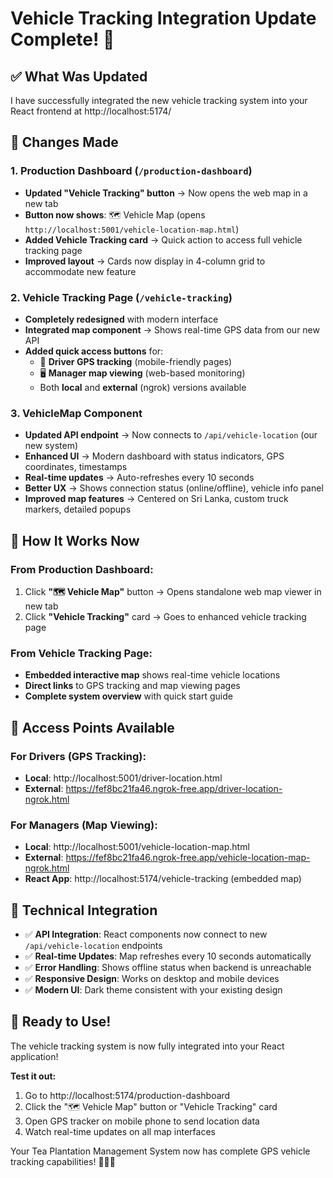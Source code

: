 # Vehicle Tracking Integration Update Complete! 🚀

## ✅ What Was Updated

I have successfully integrated the new vehicle tracking system into your React frontend at http://localhost:5174/

## 🔄 Changes Made

### 1. Production Dashboard (`/production-dashboard`)
- **Updated "Vehicle Tracking" button** → Now opens the web map in a new tab
- **Button now shows**: 🗺️ Vehicle Map (opens `http://localhost:5001/vehicle-location-map.html`)
- **Added Vehicle Tracking card** → Quick action to access full vehicle tracking page
- **Improved layout** → Cards now display in 4-column grid to accommodate new feature

### 2. Vehicle Tracking Page (`/vehicle-tracking`)
- **Completely redesigned** with modern interface
- **Integrated map component** → Shows real-time GPS data from our new API
- **Added quick access buttons** for:
  - 📱 **Driver GPS tracking** (mobile-friendly pages)
  - 🖥️ **Manager map viewing** (web-based monitoring)
  - Both **local** and **external** (ngrok) versions available

### 3. VehicleMap Component
- **Updated API endpoint** → Now connects to `/api/vehicle-location` (our new system)
- **Enhanced UI** → Modern dashboard with status indicators, GPS coordinates, timestamps
- **Real-time updates** → Auto-refreshes every 10 seconds
- **Better UX** → Shows connection status (online/offline), vehicle info panel
- **Improved map features** → Centered on Sri Lanka, custom truck markers, detailed popups

## 🎯 How It Works Now

### From Production Dashboard:
1. Click **"🗺️ Vehicle Map"** button → Opens standalone web map viewer in new tab
2. Click **"Vehicle Tracking"** card → Goes to enhanced vehicle tracking page

### From Vehicle Tracking Page:
- **Embedded interactive map** shows real-time vehicle locations
- **Direct links** to GPS tracking and map viewing pages
- **Complete system overview** with quick start guide

## 📱 Access Points Available

### For Drivers (GPS Tracking):
- **Local**: http://localhost:5001/driver-location.html
- **External**: https://fef8bc21fa46.ngrok-free.app/driver-location-ngrok.html

### For Managers (Map Viewing):
- **Local**: http://localhost:5001/vehicle-location-map.html  
- **External**: https://fef8bc21fa46.ngrok-free.app/vehicle-location-map-ngrok.html
- **React App**: http://localhost:5174/vehicle-tracking (embedded map)

## 🔧 Technical Integration

- ✅ **API Integration**: React components now connect to new `/api/vehicle-location` endpoints
- ✅ **Real-time Updates**: Map refreshes every 10 seconds automatically
- ✅ **Error Handling**: Shows offline status when backend is unreachable
- ✅ **Responsive Design**: Works on desktop and mobile devices
- ✅ **Modern UI**: Dark theme consistent with your existing design

## 🎉 Ready to Use!

The vehicle tracking system is now fully integrated into your React application! 

**Test it out:**
1. Go to http://localhost:5174/production-dashboard
2. Click the "🗺️ Vehicle Map" button or "Vehicle Tracking" card
3. Open GPS tracker on mobile phone to send location data
4. Watch real-time updates on all map interfaces

Your Tea Plantation Management System now has complete GPS vehicle tracking capabilities! 🌱🚛📍